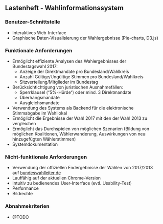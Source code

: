 ## Lastenheft - Wahlinformationssystem

### Benutzer-Schnittstelle
* Interaktives Web-Interface
* Graphische Daten-Visualisierung der Wahlergebnisse (Pie-charts, D3.js)

### Funktionale Anforderungen
* Ermöglicht effiziente Analysen des Wahlergebnisses der Bundestagswahl 2017:
	* Anzeige der Direktmandate pro Bundesland/Wahlkreis
	* Anzahl Gültige/Ungültige Stimmen pro Bundesland/Wahlkreis
	* Sitzverteilung/Mitglieder im Bundestag
* Berücksichtichtigung von juristischen Ausnahmefällen:
	* Sperrklausel (“5%-Hürde“) oder mind. 3 Direktmandate
	* Überhangsmandate
	* Ausgleichsmandate
* Verwendung des Systems als Backend für die elektronische Stimmabgabe im Wahllokal
* Ermöglicht die Ergebnisse der Wahl 2017 mit den der Wahl 2013 zu vergleichen
* Ermöglicht das Durchspielen von möglichen Szenarien (Bildung von möglichen Koalitionen, Wählerwanderung, Auswirkungen von neu hinzugefügten Wählerstimmen)
* Systemdokumentation

### Nicht-funktionale Anforderungen
* Verwendung der offiziellen Endergebnisse der Wahlen von 2017/2013 auf [bundeswahlleiter.de](https://www.bundeswahlleiter.de/)
* Lauffähig auf der aktuellen Chrome-Version
* Intuitiv zu bedienendes User-Interface (evtl. Usability-Test)
* Performance
* Bildrechte

### Abnahmekriterien
* @TODO
	

